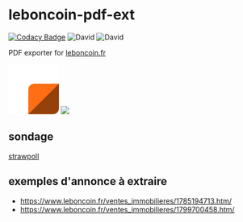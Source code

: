 # leboncoin-pdf-ext

[![Codacy Badge](https://app.codacy.com/project/badge/Grade/541249b0c60f4948819bdde8906be1b5)](https://www.codacy.com/manual/bamdadsabbagh/leboncoin-pdf-ext?utm_source=github.com&amp;utm_medium=referral&amp;utm_content=bamdadsabbagh/leboncoin-pdf-ext&amp;utm_campaign=Badge_Grade)
![David](https://img.shields.io/david/bamdadsabbagh/leboncoin-pdf-ext)
![David](https://img.shields.io/david/dev/bamdadsabbagh/leboncoin-pdf-ext)

PDF exporter for [leboncoin.fr](https://www.leboncoin.fr/)

<img src="./src/assets/icon.png" width=100>

<img src="https://i.imgur.com/BKJG02C.gif" width=400>

## sondage

[strawpoll](https://www.strawpoll.me/20569260/r)

## exemples d'annonce à extraire

- <https://www.leboncoin.fr/ventes_immobilieres/1785194713.htm/>
- <https://www.leboncoin.fr/ventes_immobilieres/1799700458.htm/>
